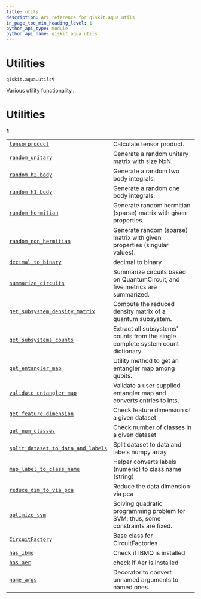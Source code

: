 ```yaml
---
title: utils
description: API reference for qiskit.aqua.utils
in_page_toc_min_heading_level: 1
python_api_type: module
python_api_name: qiskit.aqua.utils
---
```


<span id="module-qiskit.aqua.utils" />

<span id="qiskit-aqua-utils" />

<span id="utilities-qiskit-aqua-utils" />

# Utilities

<span id="module-qiskit.aqua.utils" />

`qiskit.aqua.utils¶`

Various utility functionality…

# Utilities

<span id="module-qiskit.aqua.utils" />

`¶`

|                                                                                                                                                                                                  |                                                                                  |
| ------------------------------------------------------------------------------------------------------------------------------------------------------------------------------------------------ | -------------------------------------------------------------------------------- |
| [`tensorproduct`](qiskit.aqua.utils.tensorproduct#qiskit.aqua.utils.tensorproduct "qiskit.aqua.utils.tensorproduct")                                                                             | Calculate tensor product.                                                        |
| [`random_unitary`](qiskit.aqua.utils.random_unitary#qiskit.aqua.utils.random_unitary "qiskit.aqua.utils.random_unitary")                                                                         | Generate a random unitary matrix with size NxN.                                  |
| [`random_h2_body`](qiskit.aqua.utils.random_h2_body#qiskit.aqua.utils.random_h2_body "qiskit.aqua.utils.random_h2_body")                                                                         | Generate a random two body integrals.                                            |
| [`random_h1_body`](qiskit.aqua.utils.random_h1_body#qiskit.aqua.utils.random_h1_body "qiskit.aqua.utils.random_h1_body")                                                                         | Generate a random one body integrals.                                            |
| [`random_hermitian`](qiskit.aqua.utils.random_hermitian#qiskit.aqua.utils.random_hermitian "qiskit.aqua.utils.random_hermitian")                                                                 | Generate random hermitian (sparse) matrix with given properties.                 |
| [`random_non_hermitian`](qiskit.aqua.utils.random_non_hermitian#qiskit.aqua.utils.random_non_hermitian "qiskit.aqua.utils.random_non_hermitian")                                                 | Generate random (sparse) matrix with given properties (singular values).         |
| [`decimal_to_binary`](qiskit.aqua.utils.decimal_to_binary#qiskit.aqua.utils.decimal_to_binary "qiskit.aqua.utils.decimal_to_binary")                                                             | decimal to binary                                                                |
| [`summarize_circuits`](qiskit.aqua.utils.summarize_circuits#qiskit.aqua.utils.summarize_circuits "qiskit.aqua.utils.summarize_circuits")                                                         | Summarize circuits based on QuantumCircuit, and five metrics are summarized.     |
| [`get_subsystem_density_matrix`](qiskit.aqua.utils.get_subsystem_density_matrix#qiskit.aqua.utils.get_subsystem_density_matrix "qiskit.aqua.utils.get_subsystem_density_matrix")                 | Compute the reduced density matrix of a quantum subsystem.                       |
| [`get_subsystems_counts`](qiskit.aqua.utils.get_subsystems_counts#qiskit.aqua.utils.get_subsystems_counts "qiskit.aqua.utils.get_subsystems_counts")                                             | Extract all subsystems’ counts from the single complete system count dictionary. |
| [`get_entangler_map`](qiskit.aqua.utils.get_entangler_map#qiskit.aqua.utils.get_entangler_map "qiskit.aqua.utils.get_entangler_map")                                                             | Utility method to get an entangler map among qubits.                             |
| [`validate_entangler_map`](qiskit.aqua.utils.validate_entangler_map#qiskit.aqua.utils.validate_entangler_map "qiskit.aqua.utils.validate_entangler_map")                                         | Validate a user supplied entangler map and converts entries to ints.             |
| [`get_feature_dimension`](qiskit.aqua.utils.get_feature_dimension#qiskit.aqua.utils.get_feature_dimension "qiskit.aqua.utils.get_feature_dimension")                                             | Check feature dimension of a given dataset                                       |
| [`get_num_classes`](qiskit.aqua.utils.get_num_classes#qiskit.aqua.utils.get_num_classes "qiskit.aqua.utils.get_num_classes")                                                                     | Check number of classes in a given dataset                                       |
| [`split_dataset_to_data_and_labels`](qiskit.aqua.utils.split_dataset_to_data_and_labels#qiskit.aqua.utils.split_dataset_to_data_and_labels "qiskit.aqua.utils.split_dataset_to_data_and_labels") | Split dataset to data and labels numpy array                                     |
| [`map_label_to_class_name`](qiskit.aqua.utils.map_label_to_class_name#qiskit.aqua.utils.map_label_to_class_name "qiskit.aqua.utils.map_label_to_class_name")                                     | Helper converts labels (numeric) to class name (string)                          |
| [`reduce_dim_to_via_pca`](qiskit.aqua.utils.reduce_dim_to_via_pca#qiskit.aqua.utils.reduce_dim_to_via_pca "qiskit.aqua.utils.reduce_dim_to_via_pca")                                             | Reduce the data dimension via pca                                                |
| [`optimize_svm`](qiskit.aqua.utils.optimize_svm#qiskit.aqua.utils.optimize_svm "qiskit.aqua.utils.optimize_svm")                                                                                 | Solving quadratic programming problem for SVM; thus, some constraints are fixed. |
| [`CircuitFactory`](qiskit.aqua.utils.CircuitFactory#qiskit.aqua.utils.CircuitFactory "qiskit.aqua.utils.CircuitFactory")                                                                         | Base class for CircuitFactories                                                  |
| [`has_ibmq`](qiskit.aqua.utils.has_ibmq#qiskit.aqua.utils.has_ibmq "qiskit.aqua.utils.has_ibmq")                                                                                                 | Check if IBMQ is installed                                                       |
| [`has_aer`](qiskit.aqua.utils.has_aer#qiskit.aqua.utils.has_aer "qiskit.aqua.utils.has_aer")                                                                                                     | check if Aer is installed                                                        |
| [`name_args`](qiskit.aqua.utils.name_args#qiskit.aqua.utils.name_args "qiskit.aqua.utils.name_args")                                                                                             | Decorator to convert unnamed arguments to named ones.                            |

